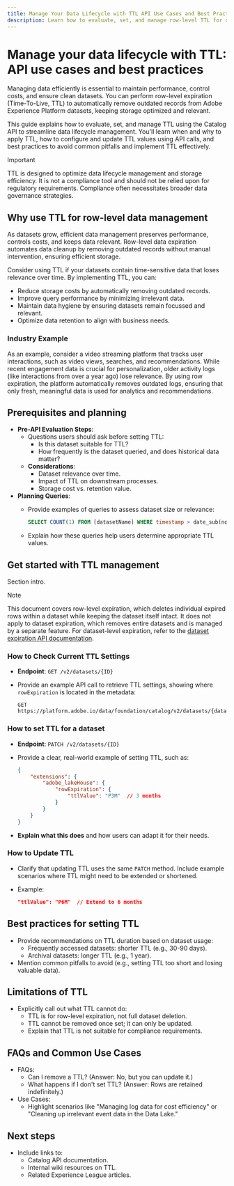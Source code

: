 ```yaml
---
title: Manage Your Data Lifecycle with TTL API Use Cases and Best Practices
description: Learn how to evaluate, set, and manage row-level TTL for datasets using APIs in Adobe Experience Platform. This guide provides best practices, use cases, and step-by-step instructions to optimize data hygiene and storage efficiency while ensuring effective data lifecycle management.
---
```

# Manage your data lifecycle with TTL: API use cases and best practices

Managing data efficiently is essential to maintain performance, control costs, and ensure clean datasets. You can perform row-level expiration (Time-To-Live, TTL) to automatically remove outdated records from Adobe Experience Platform datasets, keeping storage optimized and relevant.  

This guide explains how to evaluate, set, and manage TTL using the Catalog API to streamline data lifecycle management. You'll learn when and why to apply TTL, how to configure and update TTL values using API calls, and best practices to avoid common pitfalls and implement TTL effectively.

>[!IMPORTANT]  
>
> TTL is designed to optimize data lifecycle management and storage efficiency. It is not a compliance tool and should not be relied upon for regulatory requirements. Compliance often necessitates broader data governance strategies.

## Why use TTL for row-level data management

As datasets grow, efficient data management preserves performance, controls costs, and keeps data relevant. Row-level data expiration automates data cleanup by removing outdated records without manual intervention, ensuring efficient storage.

Consider using TTL if your datasets contain time-sensitive data that loses relevance over time. By implementing TTL, you can: 

- Reduce storage costs by automatically removing outdated records.  
- Improve query performance by minimizing irrelevant data.  
- Maintain data hygiene by ensuring datasets remain focussed and relevant.  
- Optimize data retention to align with business needs.  

### Industry Example  

As an example, consider a video streaming platform that tracks user interactions, such as video views, searches, and recommendations. While recent engagement data is crucial for personalization, older activity logs (like interactions from over a year ago) lose relevance. By using row expiration, the platform automatically removes outdated logs, ensuring that only fresh, meaningful data is used for analytics and recommendations.

## Prerequisites and planning

- **Pre-API Evaluation Steps**:
  - Questions users should ask before setting TTL:
    - Is this dataset suitable for TTL?
    - How frequently is the dataset queried, and does historical data matter?  
  - **Considerations**:  
    - Dataset relevance over time.  
    - Impact of TTL on downstream processes.  
    - Storage cost vs. retention value.  
- **Planning Queries**:  
  - Provide examples of queries to assess dataset size or relevance:

    ```sql
    SELECT COUNT(1) FROM [datasetName] WHERE timestamp > date_sub(now(), INTERVAL 30 DAY);
    ```
  
  - Explain how these queries help users determine appropriate TTL values.

## Get started with TTL management

Section intro.

>[!NOTE]
>
>This document covers row-level expiration, which deletes individual expired rows within a dataset while keeping the dataset itself intact. It does not apply to dataset expiration, which removes entire datasets and is managed by a separate feature. For dataset-level expiration, refer to the [dataset expiration API documentation](../../hygiene/api/dataset-expiration.md).

### How to Check Current TTL Settings

- **Endpoint**: `GET /v2/datasets/{ID}`  
- Provide an example API call to retrieve TTL settings, showing where `rowExpiration` is located in the metadata:  
  
  ```console
  GET https://platform.adobe.io/data/foundation/catalog/v2/datasets/{datasetID}
  ```

### How to set TTL for a dataset

- **Endpoint**: `PATCH /v2/datasets/{ID}`  
- Provide a clear, real-world example of setting TTL, such as:  
  
  ```json
  {
      "extensions": {
          "adobe_lakeHouse": {
              "rowExpiration": {
                  "ttlValue": "P3M"  // 3 months
              }
          }
      }
  }
  ```  

- **Explain what this does** and how users can adapt it for their needs.

### How to Update TTL

- Clarify that updating TTL uses the same `PATCH` method. Include example scenarios where TTL might need to be extended or shortened.  
- Example:
    
  ```json
  "ttlValue": "P6M"  // Extend to 6 months
  ```

## Best practices for setting TTL

- Provide recommendations on TTL duration based on dataset usage:
  - Frequently accessed datasets: shorter TTL (e.g., 30-90 days).  
  - Archival datasets: longer TTL (e.g., 1 year).  
- Mention common pitfalls to avoid (e.g., setting TTL too short and losing valuable data).

## Limitations of TTL

- Explicitly call out what TTL cannot do:
  - TTL is for row-level expiration, not full dataset deletion.  
  - TTL cannot be removed once set; it can only be updated.  
  - Explain that TTL is not suitable for compliance requirements.  

## FAQs and Common Use Cases

- FAQs:
  - Can I remove a TTL? (Answer: No, but you can update it.)
  - What happens if I don't set TTL? (Answer: Rows are retained indefinitely.)  
- Use Cases:
  - Highlight scenarios like "Managing log data for cost efficiency" or "Cleaning up irrelevant event data in the Data Lake."

<!-- ## References and Related Resources**   -->

## Next steps

- Include links to:  
  - Catalog API documentation.  
  - Internal wiki resources on TTL.  
  - Related Experience League articles.

<!-- 
Limitations
'How does a customer update Event Dataset Lake TTL?'
'Can you remove it? No
 -->

<!--  -->
<!-- 
The ask is to create an **API-based use case playbook** focused on **helping users evaluate and implement a data retention policy using TTL**. Beyond just documenting API calls, the playbook should guide users through **strategic decision-making** and provide actionable steps. Here's what Adam likely envisions:

### **Key Aspects of the API-Based Playbook:**

1. **Pre-API Evaluation Steps:**
   - Guidance on **how users should evaluate their datasets** to decide if TTL is appropriate.
   - Considerations for **compliance, storage costs, and data lifecycle needs.**
   - Examples of questions users should answer:
     - "Does this dataset need a retention policy?"
     - "What is the most appropriate TTL value for this dataset?"
     - "How would TTL impact downstream processes?"

2. **Query Examples for Decision-Making:**
   - Examples of **API queries users should make to assess their current dataset state** before applying or modifying TTL:
     - **Check if a TTL is already applied** to a dataset.
     - **Retrieve current TTL settings.**
   - Queries for **TTL forecasting** or predicting the impact of a proposed TTL.

3. **API Steps to Manage TTL:**
   - Detailed **step-by-step guidance** for:
     - **Setting a new TTL** for a dataset.
     - **Updating an existing TTL.**
     - Verifying the TTL configuration after applying changes.
   - A note on **why TTL cannot be removed** and how users can manage this limitation.

4. **Value Realization and Use Case Scenarios:**
   - **Why and when users should set TTL.**
   - Use cases highlighting the **value of automating data retention policies** (e.g., cost efficiency, compliance, data hygiene).
   - Best practices for setting TTL for **event datasets in the Data Lake.**

5. **Collaboration and Refinement:**
   - Adam suggests working with @fdiao to refine the document. This implies that **Fdiao has expertise or oversight** on either the API or the strategic use case approach and should be consulted for alignment and accuracy.

### **Additional Considerations Based on Adam's Notes:**
- The **focus is on customer use cases** and **value realization**, not just technical API instructions.
- The playbook should bridge the gap between **strategic use case guidance** and **API implementation details.**
- It needs to **remain actionable and followable**, making it clear how users can make decisions and execute them step-by-step with the API.

---

### **Summary of What Adam Wants:**
Adam is asking for an **API-based use case playbook** that helps users:
1. Understand the **value of TTL** and decide when and how to use it.
2. Perform **queries to assess the dataset's current state** and evaluate TTL needs.
3. Follow **step-by-step API instructions** to set, update, and verify TTL configurations.
4. Integrate **examples and guidance** to help customers strategically manage data retention policies.

By focusing on both **decision-making (the why)** and **execution (the how)**, this document should empower users to optimize their data lifecycle with TTL effectively.
 -->
